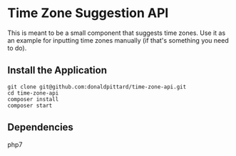 # Time Zone Suggestion API

This is meant to be a small component that suggests time zones. Use it
as an example for inputting time zones manually (if that's something you
need to do).

## Install the Application
```
git clone git@github.com:donaldpittard/time-zone-api.git
cd time-zone-api
composer install
composer start
```

## Dependencies
php7